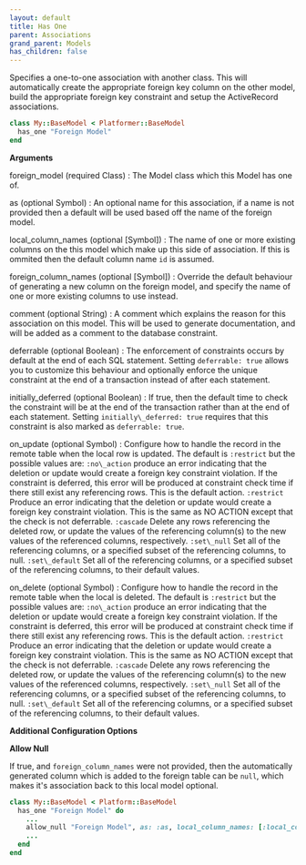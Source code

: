 ```yaml
---
layout: default
title: Has One
parent: Associations
grand_parent: Models
has_children: false
---
```


Specifies a one-to-one association with another class. This will
automatically create the appropriate foreign key column on the other
model, build the appropriate foreign key constraint and setup
the ActiveRecord associations.

```ruby
class My::BaseModel < Platformer::BaseModel
  has_one "Foreign Model"
end

```

**Arguments**

foreign\_model (required Class)
:   The Model class which this Model has one of.

as (optional Symbol)
:   An optional name for this association, if a name is not provided then a default will be used based off the name of the foreign model.

local\_column\_names (optional [Symbol])
:   The name of one or more existing columns on the this model which make up this side of association. If this is ommited then the default column name `id` is assumed.

foreign\_column\_names (optional [Symbol])
:   Override the default behaviour of generating a new column on the foreign model, and specify the name of one or more existing columns to use instead.

comment (optional String)
:   A comment which explains the reason for this association on this model. This will be used to generate documentation, and will be added as a comment to the database constraint.

deferrable (optional Boolean)
:   The enforcement of constraints occurs by default at the end of each SQL statement. Setting `deferrable: true` allows you to customize this behaviour and optionally enforce the unique constraint at the end of a transaction instead of after each statement.

initially\_deferred (optional Boolean)
:   If true, then the default time to check the constraint will be at the end of the transaction rather than at the end of each statement.  Setting `initially\_deferred: true` requires that this constraint is also marked as `deferrable: true`.

on\_update (optional Symbol)
:   Configure how to handle the record in the remote table when the local row is updated. The default is `:restrict` but the possible values are:  `:no\_action`  produce an error indicating that the deletion or update would create a foreign key constraint violation. If the constraint is deferred, this error will be produced at constraint check time if there still exist any referencing rows. This is the default action.  `:restrict`  Produce an error indicating that the deletion or update would create a foreign key constraint violation. This is the same as NO ACTION except that the check is not deferrable.  `:cascade`  Delete any rows referencing the deleted row, or update the values of the referencing column(s) to the new values of the referenced columns, respectively.  `:set\_null`  Set all of the referencing columns, or a specified subset of the referencing columns, to null.  `:set\_default`  Set all of the referencing columns, or a specified subset of the referencing columns, to their default values.

on\_delete (optional Symbol)
:   Configure how to handle the record in the remote table when the local is deleted. The default is `:restrict` but the possible values are:  `:no\_action`  produce an error indicating that the deletion or update would create a foreign key constraint violation. If the constraint is deferred, this error will be produced at constraint check time if there still exist any referencing rows. This is the default action.  `:restrict`  Produce an error indicating that the deletion or update would create a foreign key constraint violation. This is the same as NO ACTION except that the check is not deferrable.  `:cascade`  Delete any rows referencing the deleted row, or update the values of the referencing column(s) to the new values of the referenced columns, respectively.  `:set\_null`  Set all of the referencing columns, or a specified subset of the referencing columns, to null.  `:set\_default`  Set all of the referencing columns, or a specified subset of the referencing columns, to their default values.

**Additional Configuration Options**

**Allow Null**

If true, and `foreign_column_names` were not provided, then the
automatically generated column which is added to the foreign
table can be `null`, which makes it's association back to this local
model optional.

```ruby
class My::BaseModel < Platform::BaseModel
  has_one "Foreign Model" do
    ...
    allow_null "Foreign Model", as: :as, local_column_names: [:local_column_names], foreign_column_names: [:foreign_column_names], comment: comment, deferrable: deferrable, initially_deferred: initially_deferred, on_update: :on_update, on_delete: :on_delete
    ...
  end
end

```